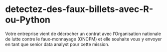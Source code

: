 # detectez-des-faux-billets-avec-R-ou-Python
Votre entreprise vient de décrocher un contrat avec l’Organisation nationale de lutte contre le faux-monnayage (ONCFM) et elle souhaite vous y envoyer en tant que senior data analyst pour cette mission.
